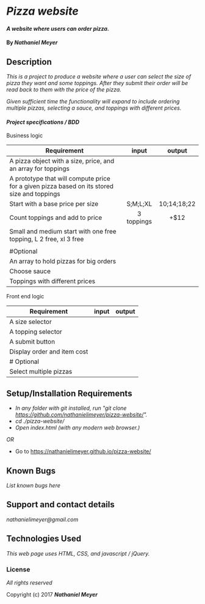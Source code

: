 # _Pizza website_

#### _A website where users can order pizza._

#### By _**Nathaniel Meyer**_

## Description

_This is a project to produce a website where a user can select the size of pizza they want and some toppings. After they submit their order will be read back to them with the price of the pizza._

_Given sufficient time the functionality will expand to include ordering multiple pizzas, selecting a sauce, and toppings with different prices._

#### _Project specifications / BDD_

Business logic

|Requirement|input|output|
|-----------|:---:|:----:|
|A pizza object with a size, price, and an array for toppings|||
|A prototype that will compute price for a given pizza based on its stored size and toppings|||
|Start with a base price per size|S;M;L;XL|$10;$14;$18;$22|
|Count toppings and add to price|3 toppings|+$12|
|Small and medium start with one free topping, L 2 free, xl 3 free|||
||||
|#Optional|||
|An array to hold pizzas for big orders|||
|Choose sauce|||
|Toppings with different prices|||

Front end logic

|Requirement|input|output|
|-----------|:---:|:----:|
|A size selector|||
|A topping selector|||
|A submit button|||
|Display order and item cost|||
| # Optional |||
|Select multiple pizzas|||



## Setup/Installation Requirements

* _In any folder with git installed, run "git clone https://github.com/nathanielimeyer/pizza-website/"._
* _cd ./pizza-website/_
* _Open index.html (with any modern web browser.)_

_OR_

* Go to https://nathanielimeyer.github.io/pizza-website/

## Known Bugs

_List known bugs here_

## Support and contact details

_nathanielimeyer@gmail.com_

## Technologies Used

_This web page uses HTML, CSS, and javascript / jQuery._

### License

*All rights reserved*

Copyright (c) 2017 **_Nathaniel Meyer_**
